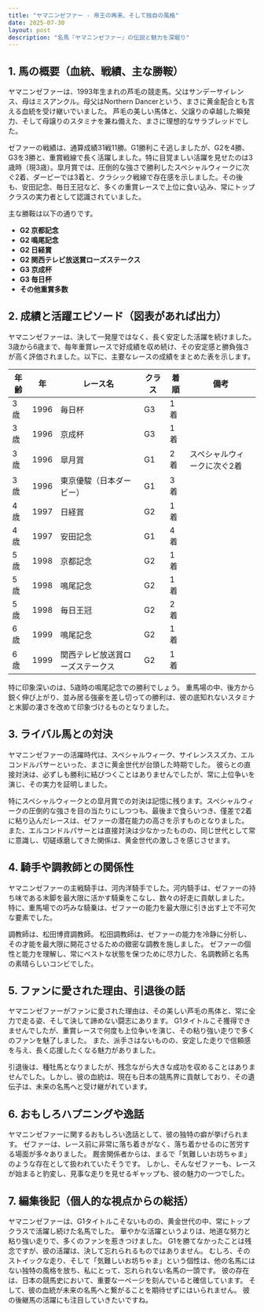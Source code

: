 ```yaml
---
title: "ヤマニンゼファー - 帝王の再来、そして独自の風格"
date: 2025-07-30
layout: post
description: "名馬『ヤマニンゼファー』の伝説と魅力を深堀り"
---
```


## 1. 馬の概要（血統、戦績、主な勝鞍）

ヤマニンゼファーは、1993年生まれの芦毛の競走馬。父はサンデーサイレンス、母はミスアンクル。母父はNorthern Dancerという、まさに黄金配合とも言える血統を受け継いでいました。  芦毛の美しい馬体と、父譲りの卓越した瞬発力、そして母譲りのスタミナを兼ね備えた、まさに理想的なサラブレッドでした。

ゼファーの戦績は、通算成績31戦11勝。G1勝利こそ逃しましたが、G2を4勝、G3を3勝と、重賞戦線で長く活躍しました。特に目覚ましい活躍を見せたのは3歳時（現3歳）。皐月賞では、圧倒的な強さで勝利したスペシャルウィークに次ぐ2着、ダービーでは3着と、クラシック戦線で存在感を示しました。その後も、安田記念、毎日王冠など、多くの重賞レースで上位に食い込み、常にトップクラスの実力者として認識されていました。

主な勝鞍は以下の通りです。

* **G2 京都記念**
* **G2 鳴尾記念**
* **G2 日経賞**
* **G2 関西テレビ放送賞ローズステークス**
* **G3 京成杯**
* **G3 毎日杯**
* **その他重賞多数**


## 2. 成績と活躍エピソード（図表があれば出力）

ヤマニンゼファーは、決して一発屋ではなく、長く安定した活躍を続けました。3歳から6歳まで、毎年重賞レースで好成績を収め続け、その安定感と勝負強さが高く評価されました。以下に、主要なレースの成績をまとめた表を示します。

| 年齢 | 年 | レース名           | クラス | 着順 | 備考                                   |
|-----|----|--------------------|-------|-----|----------------------------------------|
| 3歳 | 1996 | 毎日杯             | G3    | 1着 |                                        |
| 3歳 | 1996 | 京成杯             | G3    | 1着 |                                        |
| 3歳 | 1996 | 皐月賞             | G1    | 2着 | スペシャルウィークに次ぐ2着           |
| 3歳 | 1996 | 東京優駿（日本ダービー）| G1    | 3着 |                                        |
| 4歳 | 1997 | 日経賞             | G2    | 1着 |                                        |
| 4歳 | 1997 | 安田記念           | G1    | 4着 |                                        |
| 5歳 | 1998 | 京都記念           | G2    | 1着 |                                        |
| 5歳 | 1998 | 鳴尾記念           | G2    | 1着 |                                        |
| 5歳 | 1998 | 毎日王冠           | G2    | 2着 |                                        |
| 6歳 | 1999 | 鳴尾記念           | G2    | 1着 |                                        |
| 6歳 | 1999 | 関西テレビ放送賞ローズステークス | G2    | 1着 |                                        |


特に印象深いのは、5歳時の鳴尾記念での勝利でしょう。  重馬場の中、後方から鋭く伸び上がり、並み居る強豪を差し切っての勝利は、彼の底知れないスタミナと末脚の凄さを改めて印象づけるものとなりました。


## 3. ライバル馬との対決

ヤマニンゼファーの活躍時代は、スペシャルウィーク、サイレンススズカ、エルコンドルパサーといった、まさに黄金世代が台頭した時期でした。  彼らとの直接対決は、必ずしも勝利に結びつくことはありませんでしたが、常に上位争いを演じ、その実力を証明しました。

特にスペシャルウィークとの皐月賞での対決は記憶に残ります。スペシャルウィークの圧倒的な強さを目の当たりにしつつも、最後まで食らいつき、僅差で2着に粘り込んだレースは、ゼファーの潜在能力の高さを示すものとなりました。  また、エルコンドルパサーとは直接対決は少なかったものの、同じ世代として常に意識し、切磋琢磨してきた関係は、黄金世代の激しさを感じさせます。


## 4. 騎手や調教師との関係性

ヤマニンゼファーの主戦騎手は、河内洋騎手でした。河内騎手は、ゼファーの持ち味である末脚を最大限に活かす騎乗をこなし、数々の好走に貢献しました。  特に、重馬場での巧みな騎乗は、ゼファーの能力を最大限に引き出す上で不可欠な要素でした。

調教師は、松田博資調教師。  松田調教師は、ゼファーの能力を冷静に分析し、その才能を最大限に開花させるための緻密な調教を施しました。  ゼファーの個性と能力を理解し、常にベストな状態を保つために尽力した、名調教師と名馬の素晴らしいコンビでした。


## 5. ファンに愛された理由、引退後の話

ヤマニンゼファーがファンに愛された理由は、その美しい芦毛の馬体と、常に全力で走る姿、そして決して諦めない闘志にあります。  G1タイトルこそ獲得できませんでしたが、重賞レースで何度も上位争いを演じ、その粘り強い走りで多くのファンを魅了しました。  また、派手さはないものの、安定した走りで信頼感を与え、長く応援したくなる魅力がありました。

引退後は、種牡馬となりましたが、残念ながら大きな成功を収めることはありませんでした。しかし、彼の血統は、現在も日本の競馬界に貢献しており、その遺伝子は、未来の名馬へと受け継がれています。


## 6. おもしろハプニングや逸話

ヤマニンゼファーに関するおもしろい逸話として、彼の独特の癖が挙げられます。  ゼファーは、レース前に非常に落ち着きがなく、落ち着かせるのに苦労する場面が多々ありました。  厩舎関係者からは、まるで「気難しいお坊ちゃま」のような存在として扱われていたそうです。  しかし、そんなゼファーも、レースが始まると豹変し、見事な走りを見せるギャップも、彼の魅力の一つでした。


## 7. 編集後記（個人的な視点からの総括）

ヤマニンゼファーは、G1タイトルこそないものの、黄金世代の中、常にトップクラスで活躍し続けた名馬でした。  華やかな活躍というよりは、地道な努力と粘り強い走りで、多くのファンを惹きつけました。  G1を勝てなかったことは残念ですが、彼の活躍は、決して忘れられるものではありません。  むしろ、そのストイックな走り、そして「気難しいお坊ちゃま」という個性は、他の名馬にはない独特の風格を放ち、私にとって、忘れられない名馬の一頭です。  彼の存在は、日本の競馬史において、重要な一ページを刻んでいると確信しています。  そして、彼の血統が未来の名馬へと繋がることを期待せずにはいられません。  彼の後継馬の活躍にも注目していきたいですね。

